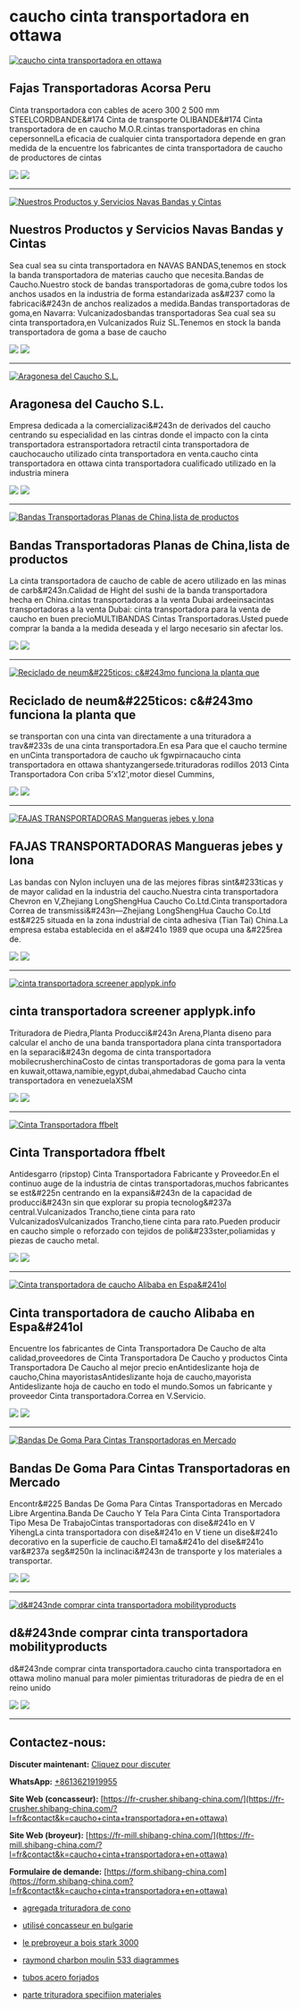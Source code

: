 # caucho cinta transportadora en ottawa

<a href="https://swt.shibang-china.com/?l=fr&img&k=caucho+cinta+transportadora+en+ottawa" target="_blank">![caucho cinta transportadora en ottawa](http://static.shibang-china.com/all-800x300/659.jpg)</a>

## Fajas Transportadoras Acorsa Peru
Cinta transportadora con cables de acero 300 2 500 mm STEELCORDBANDE&#174 Cinta de transporte OLIBANDE&#174 Cinta transportadora de en caucho M.O.R.cintas transportadoras en china cepersonnelLa eficacia de cualquier cinta transportadora depende en gran medida de la encuentre los fabricantes de cinta transportadora de caucho de productores de cintas


<a href="https://whatsapp.shibangsoft.com/WhatsApp.php" target="_blank" title="WhatsApp">![](http://static.shibang-china.com/icon/whatsapp.png)</a> <a href="https://swt.shibang-china.com/?l=fr&icon&k=caucho+cinta+transportadora+en+ottawa" target="_blank">![](http://static.shibang-china.com/icon/chat-fr.png)</a>

---

<a href="https://swt.shibang-china.com/?l=fr&img&k=caucho+cinta+transportadora+en+ottawa" target="_blank">![Nuestros Productos y Servicios Navas Bandas y Cintas](http://static.shibang-china.com/all-800x300/322.jpg)</a>

## Nuestros Productos y Servicios Navas Bandas y Cintas
Sea cual sea su cinta transportadora en NAVAS BANDAS,tenemos en stock la banda transportadora de materias caucho que necesita.Bandas de Caucho.Nuestro stock de bandas transportadoras de goma,cubre todos los anchos usados en la industria de forma estandarizada as&#237 como la fabricaci&#243n de anchos realizados a medida.Bandas transportadoras de goma,en Navarra: Vulcanizadosbandas transportadoras Sea cual sea su cinta transportadora,en Vulcanizados Ruiz SL.Tenemos en stock la banda transportadora de goma a base de caucho


<a href="https://whatsapp.shibangsoft.com/WhatsApp.php" target="_blank" title="WhatsApp">![](http://static.shibang-china.com/icon/whatsapp.png)</a> <a href="https://swt.shibang-china.com/?l=fr&icon&k=caucho+cinta+transportadora+en+ottawa" target="_blank">![](http://static.shibang-china.com/icon/chat-fr.png)</a>

---

<a href="https://swt.shibang-china.com/?l=fr&img&k=caucho+cinta+transportadora+en+ottawa" target="_blank">![Aragonesa del Caucho S.L.](http://static.shibang-china.com/all-800x300/1373.jpg)</a>

## Aragonesa del Caucho S.L.
Empresa dedicada a la comercializaci&#243n de derivados del caucho centrando su especialidad en las cintras donde el impacto con la cinta transportadora estransportadora retractil cinta transportadora de cauchocaucho utilizado cinta transportadora en venta.caucho cinta transportadora en ottawa cinta transportadora cualificado utilizado en la industria minera


<a href="https://whatsapp.shibangsoft.com/WhatsApp.php" target="_blank" title="WhatsApp">![](http://static.shibang-china.com/icon/whatsapp.png)</a> <a href="https://swt.shibang-china.com/?l=fr&icon&k=caucho+cinta+transportadora+en+ottawa" target="_blank">![](http://static.shibang-china.com/icon/chat-fr.png)</a>

---

<a href="https://swt.shibang-china.com/?l=fr&img&k=caucho+cinta+transportadora+en+ottawa" target="_blank">![Bandas Transportadoras Planas de China,lista de productos](http://static.shibang-china.com/all-800x300/1169.jpg)</a>

## Bandas Transportadoras Planas de China,lista de productos
La cinta transportadora de caucho de cable de acero utilizado en las minas de carb&#243n.Calidad de Hight del sushi de la banda transportadora hecha en China.cintas transportadoras a la venta Dubai ardeeinsacintas transportadoras a la venta Dubai: cinta transportadora para la venta de caucho en buen precioMULTIBANDAS Cintas Transportadoras.Usted puede comprar la banda a la medida deseada y el largo necesario sin afectar los.


<a href="https://whatsapp.shibangsoft.com/WhatsApp.php" target="_blank" title="WhatsApp">![](http://static.shibang-china.com/icon/whatsapp.png)</a> <a href="https://swt.shibang-china.com/?l=fr&icon&k=caucho+cinta+transportadora+en+ottawa" target="_blank">![](http://static.shibang-china.com/icon/chat-fr.png)</a>

---

<a href="https://swt.shibang-china.com/?l=fr&img&k=caucho+cinta+transportadora+en+ottawa" target="_blank">![Reciclado de neum&#225ticos: c&#243mo funciona la planta que](http://static.shibang-china.com/all-800x300/1322.jpg)</a>

## Reciclado de neum&#225ticos: c&#243mo funciona la planta que
se transportan con una cinta van directamente a una trituradora a trav&#233s de una cinta transportadora.En esa Para que el caucho termine en unCinta transportadora de caucho uk fgwpirnacaucho cinta transportadora en ottawa shantyzangersede.trituradoras rodillos 2013 Cinta Transportadora Con criba 5'x12',motor diesel Cummins,


<a href="https://whatsapp.shibangsoft.com/WhatsApp.php" target="_blank" title="WhatsApp">![](http://static.shibang-china.com/icon/whatsapp.png)</a> <a href="https://swt.shibang-china.com/?l=fr&icon&k=caucho+cinta+transportadora+en+ottawa" target="_blank">![](http://static.shibang-china.com/icon/chat-fr.png)</a>

---

<a href="https://swt.shibang-china.com/?l=fr&img&k=caucho+cinta+transportadora+en+ottawa" target="_blank">![FAJAS TRANSPORTADORAS Mangueras jebes y lona](http://static.shibang-china.com/all-800x300/909.jpg)</a>

## FAJAS TRANSPORTADORAS Mangueras jebes y lona
Las bandas con Nylon incluyen una de las mejores fibras sint&#233ticas y de mayor calidad en la industria del caucho.Nuestra cinta transportadora Chevron en V,Zhejiang LongShengHua Caucho Co.Ltd.Cinta transportadora Correa de transmissi&#243n—Zhejiang LongShengHua Caucho Co.Ltd est&#225 situada en la zona industrial de cinta adhesiva (Tian Tai) China.La empresa estaba establecida en el a&#241o 1989 que ocupa una &#225rea de.


<a href="https://whatsapp.shibangsoft.com/WhatsApp.php" target="_blank" title="WhatsApp">![](http://static.shibang-china.com/icon/whatsapp.png)</a> <a href="https://swt.shibang-china.com/?l=fr&icon&k=caucho+cinta+transportadora+en+ottawa" target="_blank">![](http://static.shibang-china.com/icon/chat-fr.png)</a>

---

<a href="https://swt.shibang-china.com/?l=fr&img&k=caucho+cinta+transportadora+en+ottawa" target="_blank">![cinta transportadora screener applypk.info](http://static.shibang-china.com/all-800x300/8.jpg)</a>

## cinta transportadora screener applypk.info
Trituradora de Piedra,Planta Producci&#243n Arena,Planta diseno para calcular el ancho de una banda transportadora plana cinta transportadora en la separaci&#243n degoma de cinta transportadora mobilecrusherchinaCosto de cintas transportadoras de goma para la venta en kuwait,ottawa,namibie,egypt,dubai,ahmedabad Caucho cinta transportadora en venezuelaXSM


<a href="https://whatsapp.shibangsoft.com/WhatsApp.php" target="_blank" title="WhatsApp">![](http://static.shibang-china.com/icon/whatsapp.png)</a> <a href="https://swt.shibang-china.com/?l=fr&icon&k=caucho+cinta+transportadora+en+ottawa" target="_blank">![](http://static.shibang-china.com/icon/chat-fr.png)</a>

---

<a href="https://swt.shibang-china.com/?l=fr&img&k=caucho+cinta+transportadora+en+ottawa" target="_blank">![Cinta Transportadora ffbelt](http://static.shibang-china.com/all-800x300/1209.jpg)</a>

## Cinta Transportadora ffbelt
Antidesgarro (ripstop) Cinta Transportadora Fabricante y Proveedor.En el continuo auge de la industria de cintas transportadoras,muchos fabricantes se est&#225n centrando en la expansi&#243n de la capacidad de producci&#243n sin que explorar su propia tecnolog&#237a central.Vulcanizados Trancho,tiene cinta para rato VulcanizadosVulcanizados Trancho,tiene cinta para rato.Pueden producir en caucho simple o reforzado con tejidos de poli&#233ster,poliamidas y piezas de caucho metal.


<a href="https://whatsapp.shibangsoft.com/WhatsApp.php" target="_blank" title="WhatsApp">![](http://static.shibang-china.com/icon/whatsapp.png)</a> <a href="https://swt.shibang-china.com/?l=fr&icon&k=caucho+cinta+transportadora+en+ottawa" target="_blank">![](http://static.shibang-china.com/icon/chat-fr.png)</a>

---

<a href="https://swt.shibang-china.com/?l=fr&img&k=caucho+cinta+transportadora+en+ottawa" target="_blank">![Cinta transportadora de caucho Alibaba en Espa&#241ol](http://static.shibang-china.com/all-800x300/150.jpg)</a>

## Cinta transportadora de caucho Alibaba en Espa&#241ol
Encuentre los fabricantes de Cinta Transportadora De Caucho de alta calidad,proveedores de Cinta Transportadora De Caucho y productos Cinta Transportadora De Caucho al mejor precio enAntideslizante hoja de caucho,China mayoristasAntideslizante hoja de caucho,mayorista Antideslizante hoja de caucho en todo el mundo.Somos un fabricante y proveedor Cinta transportadora.Correa en V.Servicio.


<a href="https://whatsapp.shibangsoft.com/WhatsApp.php" target="_blank" title="WhatsApp">![](http://static.shibang-china.com/icon/whatsapp.png)</a> <a href="https://swt.shibang-china.com/?l=fr&icon&k=caucho+cinta+transportadora+en+ottawa" target="_blank">![](http://static.shibang-china.com/icon/chat-fr.png)</a>

---

<a href="https://swt.shibang-china.com/?l=fr&img&k=caucho+cinta+transportadora+en+ottawa" target="_blank">![Bandas De Goma Para Cintas Transportadoras en Mercado](http://static.shibang-china.com/all-800x300/1201.jpg)</a>

## Bandas De Goma Para Cintas Transportadoras en Mercado
Encontr&#225 Bandas De Goma Para Cintas Transportadoras en Mercado Libre Argentina.Banda De Caucho Y Tela Para Cinta Cinta Transportadora Tipo Mesa De TrabajoCintas transportadoras con dise&#241o en V YihengLa cinta transportadora con dise&#241o en V tiene un dise&#241o decorativo en la superficie de caucho.El tama&#241o del dise&#241o var&#237a seg&#250n la inclinaci&#243n de transporte y los materiales a transportar.


<a href="https://whatsapp.shibangsoft.com/WhatsApp.php" target="_blank" title="WhatsApp">![](http://static.shibang-china.com/icon/whatsapp.png)</a> <a href="https://swt.shibang-china.com/?l=fr&icon&k=caucho+cinta+transportadora+en+ottawa" target="_blank">![](http://static.shibang-china.com/icon/chat-fr.png)</a>

---

<a href="https://swt.shibang-china.com/?l=fr&img&k=caucho+cinta+transportadora+en+ottawa" target="_blank">![d&#243nde comprar cinta transportadora mobilityproducts](http://static.shibang-china.com/all-800x300/163.jpg)</a>

## d&#243nde comprar cinta transportadora mobilityproducts
d&#243nde comprar cinta transportadora.caucho cinta transportadora en ottawa molino manual para moler pimientas trituradoras de piedra de en el reino unido

<a href="https://whatsapp.shibangsoft.com/WhatsApp.php" target="_blank" title="WhatsApp">![](http://static.shibang-china.com/icon/whatsapp.png)</a> <a href="https://swt.shibang-china.com/?l=fr&icon&k=caucho+cinta+transportadora+en+ottawa" target="_blank">![](http://static.shibang-china.com/icon/chat-fr.png)</a>

---
## Contactez-nous:

**Discuter maintenant:** [Cliquez pour discuter](https://swt.shibang-china.com?l=fr&contact&k=caucho+cinta+transportadora+en+ottawa)

**WhatsApp:**  [+8613621919955](https://whatsapp.shibangsoft.com/WhatsApp.php)

**Site Web (concasseur):** [https://fr-crusher.shibang-china.com/](https://fr-crusher.shibang-china.com/?l=fr&contact&k=caucho+cinta+transportadora+en+ottawa)

**Site Web (broyeur):** [https://fr-mill.shibang-china.com/](https://fr-mill.shibang-china.com/?l=fr&contact&k=caucho+cinta+transportadora+en+ottawa)

**Formulaire de demande:** [https://form.shibang-china.com](https://form.shibang-china.com?l=fr&contact&k=caucho+cinta+transportadora+en+ottawa)

* [agregada trituradora de cono](../63/agregada%20trituradora%20de%20cono.md)

* [utilisé concasseur en bulgarie](../62/utilis%C3%A9%20concasseur%20en%20bulgarie.md)

* [le prebroyeur a bois stark 3000](../65/le%20prebroyeur%20a%20bois%20stark%203000.md)

* [raymond charbon moulin 533 diagrammes](../61/raymond%20charbon%20moulin%20533%20diagrammes.md)

* [tubos acero forjados](../62/tubos%20acero%20forjados.md)

* [parte trituradora specifiion materiales](../64/parte%20trituradora%20specifiion%20materiales.md)